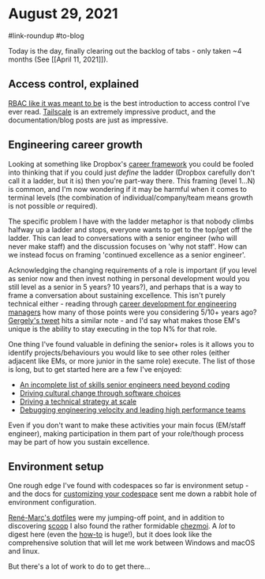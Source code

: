 # August 29, 2021

#link-roundup #to-blog

Today is the day, finally clearing out the backlog of tabs - only taken ~4 months (See [[April 11, 2021]]).

## Access control, explained

[RBAC like it was meant to be](https://tailscale.com/blog/rbac-like-it-was-meant-to-be/) is the best introduction to access control I've ever read.  [Tailscale](https://tailscale.com/) is an extremely impressive product, and the documentation/blog posts are just as impressive.

## Engineering career growth

Looking at something like Dropbox's [career framework](https://dropbox.github.io/dbx-career-framework/) you could be fooled into thinking that if you could just *define* the ladder (Dropbox carefully don't call it a ladder, but it is) then you're part-way there.  This framing (level 1...N) is common, and I'm now wondering if it may be harmful when it comes to terminal levels (the combination of individual/company/team means growth is not possible _or_ required).

The specific problem I have with the ladder metaphor is that nobody climbs halfway up a ladder and stops, everyone wants to get to the top/get off the ladder.  This can lead to conversations with a senior engineer (who will never make staff) and the discussion focuses on 'why not staff'.  How can we instead focus on framing 'continued excellence as a senior engineer'.

Acknowledging the changing requirements of a role is important (if you level as senior now and then invest nothing in personal development would you still level as a senior in 5 years? 10 years?), and perhaps that is a way to frame a conversation about sustaining excellence.  This isn't purely technical either - reading through [career development for engineering managers](https://leaddev.com/professional-development/career-development-engineering-managers) how many of those points were you considering 5/10+ years ago?  [Gergely's tweet](
https://twitter.com/GergelyOrosz/status/1427960129320804358) hits a similar note - and I'd say what makes those EM's unique is the ability to stay executing in the top N% for that role.

One thing I've found valuable in defining the senior+ roles is it allows you to identify projects/behaviours you would like to see other roles (either adjacent like EMs, or more junior in the same role) execute.  The list of those is long, but to get started here are a few I've enjoyed:
- [An incomplete list of skills senior engineers need beyond coding](https://www.elidedbranches.com/2021/06/an-incomplete-list-of-skills-senior.html)
- [Driving cultural change through software choices](https://www.elidedbranches.com/2020/11/driving-cultural-change-through.html)
- [Driving a technical strategy at scale](https://leaddev.com/scaling-teams-hypergrowth/driving-technical-strategy-scale-part-1)
- [Debugging engineering velocity and leading high performance teams](https://leaddev.com/productivity-eng-velocity/debugging-engineering-velocity-and-leading-high-performing-teams)

Even if you don't want to make these activities your main focus (EM/staff engineer), making participation in them part of your role/though process may be part of how you sustain excellence.

## Environment setup

One rough edge I've found with codespaces so far is environment setup - and the docs for [customizing your codespace](
https://docs.github.com/en/codespaces/customizing-your-codespace/) sent me down a rabbit hole of environment configuration.

[René-Marc's dotfiles](https://github.com/renemarc/dotfiles) were my jumping-off point, and in addition to discovering [scoop](https://scoop.sh/) I also found the rather formidable [chezmoi](https://www.chezmoi.io/).  A _lot_ to digest here (even the [how-to](https://www.chezmoi.io/docs/how-to/#personalizing-codespaces-for-your-account) is huge!), but it does look like the comprehensive solution that will let me work between Windows and macOS and linux.

But there's a lot of work to do to get there...